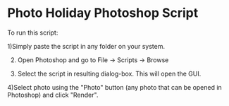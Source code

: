 # Photo Holiday Photoshop Script
To run this script:

1)Simply paste the script in any folder on your system.

2) Open Photoshop and go to File -> Scripts -> Browse

3) Select the script in resulting dialog-box. This will open the GUI.

4)Select photo using the "Photo" button (any photo that can be opened in Photoshop) and click "Render".
